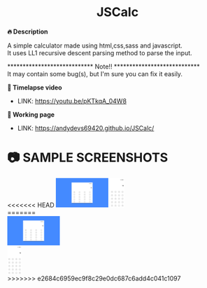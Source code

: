 <div align="center">
  <h1>JSCalc</h1>
</div>

**🔥 Description** <br>

A simple calculator made using html,css,sass and javascript. <br>
It uses LL1 recursive descent parsing method to parse the input.

**************************** Note!! ****************************
<br>
It may contain some bug(s), but I'm sure you can fix it easily.

**🎥 Timelapse video** <br>
- LINK: https://youtu.be/pKTkqA_04W8

**📗 Working page** <br>
- LINK: https://andydevs69420.github.io/JSCalc/


# 📷 SAMPLE SCREENSHOTS
<div align="left">
<<<<<<< HEAD
  <img style="max-width:120px;max-height: 90px;" src="screenshots/screenshot_1.png" alt="screenshot-1"/>
  <img style="max-width:120px;max-height: 67px;" src="screenshots/screenshot_2.png" alt="screenshot-2"/>
</div>
=======
  <img style="display:block;max-width:120px;max-height: 90px;" src="screenshots/screenshot_1.png" alt="screenshot-1" width="120px"/>
  <img style="display:block;max-width:120px;max-height: 90px;" src="screenshots/screenshot_2.png" alt="screenshot-2" width="auto" height="67px"/>
</div>
>>>>>>> e2684c6959ec9f8c29e0dc687c6add4c041c1097
